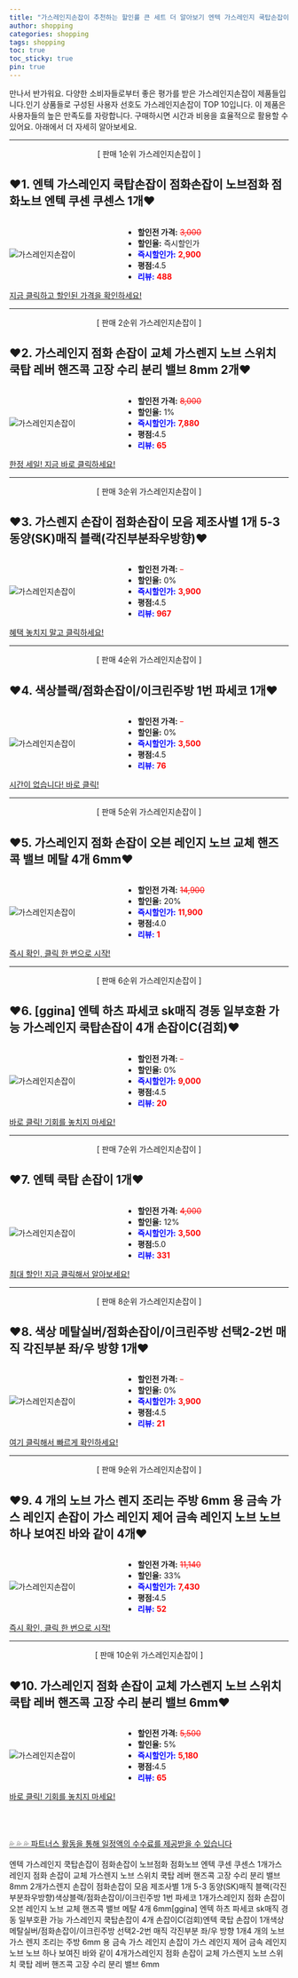 ```yaml
---
title: "가스레인지손잡이 추천하는 할인률 큰 세트 더 알아보기 엔텍 가스레인지 쿡탑손잡이 점화손잡이 노브점화"
author: shopping
categories: shopping
tags: shopping
toc: true
toc_sticky: true
pin: true
---
```

만나서 반가워요. 다양한 소비자들로부터 좋은 평가를 받은 가스레인지손잡이 제품들입니다.인기 상품들로 구성된 사용자 선호도 가스레인지손잡이 TOP 10입니다. 이 제품은 사용자들의 높은 만족도를 자랑합니다. 구매하시면 시간과 비용을 효율적으로 활용할 수 있어요. 아래에서 더 자세히 알아보세요.

---
<p class="toplist" style="margin: 0 auto; display: block; width: fit-content;">[ 판매 1순위 가스레인지손잡이 ]</p>

<h2><strong>❤️1. 엔텍 가스레인지 쿡탑손잡이 점화손잡이 노브점화 점화노브 엔텍 쿠센 쿠센스 1개❤️</strong></h2>

<div style="display: flex; align-items: center;">
    <div style="flex: 0.4;">
        <img src="https://thumbnail6.coupangcdn.com/thumbnails/remote/230x230ex/image/vendor_inventory/e9cb/2252e2d52a7ec4bf81c45474888f7285b517855b23134b5b13aae54d28fe.png" alt="가스레인지손잡이" style="max-width: 100%;">
    </div>
    <div style="flex: 0.6; margin-left: 10px;">
        <ul>
            <li><strong>할인전 가격:</strong> <del style="color: red;">3,000</del></li>
            <li><strong>할인율:</strong> 즉시할인가</li>
            <li><span style='color:blue'><strong>즉시할인가:</strong></span> <span style='color:red'><strong>2,900</strong></span></li>
            <li><strong>평점:</strong>4.5</li>
            <li><span style='color:blue'><strong>리뷰:</strong></span> <span style='color:red'><strong>488</strong></span></li>
        </ul>
    </div>
</div>
<div class="center">
    <a href="https://William4Davisa.github.io?lptag=AF9450613&subid=githubio&pageKey=6545768838&traceid=V0-153&itemId=14592499466&vendorItemId=81835406364" class="myButton">
        지금 클릭하고 할인된 가격을 확인하세요!
    </a>
</div>


---
<p class="toplist" style="margin: 0 auto; display: block; width: fit-content;">[ 판매 2순위 가스레인지손잡이 ]</p>

<h2><strong>❤️2. 가스레인지 점화 손잡이 교체 가스렌지 노브 스위치 쿡탑 레버 핸즈콕 고장 수리 분리 밸브 8mm 2개❤️</strong></h2>

<div style="display: flex; align-items: center;">
    <div style="flex: 0.4;">
        <img src="https://thumbnail9.coupangcdn.com/thumbnails/remote/230x230ex/image/vendor_inventory/ece3/2e6c6262fd9712ef40c647e724c6c6ad308e3879fcb50efb87e3d90b2564.jpg" alt="가스레인지손잡이" style="max-width: 100%;">
    </div>
    <div style="flex: 0.6; margin-left: 10px;">
        <ul>
            <li><strong>할인전 가격:</strong> <del style="color: red;">8,000</del></li>
            <li><strong>할인율:</strong> 1%</li>
            <li><span style='color:blue'><strong>즉시할인가:</strong></span> <span style='color:red'><strong>7,880</strong></span></li>
            <li><strong>평점:</strong>4.5</li>
            <li><span style='color:blue'><strong>리뷰:</strong></span> <span style='color:red'><strong>65</strong></span></li>
        </ul>
    </div>
</div>
<div class="center">
    <a href="https://William4Davisa.github.io?lptag=AF9450613&subid=githubio&pageKey=6482394387&traceid=V0-153&itemId=22636164550&vendorItemId=89716751037" class="myButton">
        한정 세일! 지금 바로 클릭하세요!
    </a>
</div>


---
<p class="toplist" style="margin: 0 auto; display: block; width: fit-content;">[ 판매 3순위 가스레인지손잡이 ]</p>

<h2><strong>❤️3. 가스렌지 손잡이 점화손잡이 모음 제조사별 1개 5-3 동양(SK)매직 블랙(각진부분좌우방향)❤️</strong></h2>

<div style="display: flex; align-items: center;">
    <div style="flex: 0.4;">
        <img src="https://thumbnail9.coupangcdn.com/thumbnails/remote/230x230ex/image/vendor_inventory/941c/bef6b4dbbe3f0b077a38f44650075c8e955a8e7d79d161d2747db0d9c4d4.png" alt="가스레인지손잡이" style="max-width: 100%;">
    </div>
    <div style="flex: 0.6; margin-left: 10px;">
        <ul>
            <li><strong>할인전 가격:</strong> <del style="color: red;">-</del></li>
            <li><strong>할인율:</strong> 0%</li>
            <li><span style='color:blue'><strong>즉시할인가:</strong></span> <span style='color:red'><strong>3,900</strong></span></li>
            <li><strong>평점:</strong>4.5</li>
            <li><span style='color:blue'><strong>리뷰:</strong></span> <span style='color:red'><strong>967</strong></span></li>
        </ul>
    </div>
</div>
<div class="center">
    <a href="https://William4Davisa.github.io?lptag=AF9450613&subid=githubio&pageKey=1131546053&traceid=V0-153&itemId=2099596482&vendorItemId=70098462623" class="myButton">
        혜택 놓치지 말고 클릭하세요!
    </a>
</div>


---
<p class="toplist" style="margin: 0 auto; display: block; width: fit-content;">[ 판매 4순위 가스레인지손잡이 ]</p>

<h2><strong>❤️4. 색상블랙/점화손잡이/이크린주방 1번 파세코 1개❤️</strong></h2>

<div style="display: flex; align-items: center;">
    <div style="flex: 0.4;">
        <img src="https://thumbnail7.coupangcdn.com/thumbnails/remote/230x230ex/image/vendor_inventory/70f9/3151a88b68f013be4627aee67235728d12ff484bcd42c825bcf792cf7943.jpg" alt="가스레인지손잡이" style="max-width: 100%;">
    </div>
    <div style="flex: 0.6; margin-left: 10px;">
        <ul>
            <li><strong>할인전 가격:</strong> <del style="color: red;">-</del></li>
            <li><strong>할인율:</strong> 0%</li>
            <li><span style='color:blue'><strong>즉시할인가:</strong></span> <span style='color:red'><strong>3,500</strong></span></li>
            <li><strong>평점:</strong>4.5</li>
            <li><span style='color:blue'><strong>리뷰:</strong></span> <span style='color:red'><strong>76</strong></span></li>
        </ul>
    </div>
</div>
<div class="center">
    <a href="https://William4Davisa.github.io?lptag=AF9450613&subid=githubio&pageKey=5475668472&traceid=V0-153&itemId=8429009157&vendorItemId=75716624008" class="myButton">
        시간이 없습니다! 바로 클릭!
    </a>
</div>


---
<p class="toplist" style="margin: 0 auto; display: block; width: fit-content;">[ 판매 5순위 가스레인지손잡이 ]</p>

<h2><strong>❤️5. 가스레인지 점화 손잡이 오븐 레인지 노브 교체 핸즈콕 밸브 메탈 4개 6mm❤️</strong></h2>

<div style="display: flex; align-items: center;">
    <div style="flex: 0.4;">
        <img src="https://thumbnail9.coupangcdn.com/thumbnails/remote/230x230ex/image/vendor_inventory/1d94/c63b2ab90191498227889e1ccb69c8e5ea31532c680d2b511100bf64137b.jpg" alt="가스레인지손잡이" style="max-width: 100%;">
    </div>
    <div style="flex: 0.6; margin-left: 10px;">
        <ul>
            <li><strong>할인전 가격:</strong> <del style="color: red;">14,900</del></li>
            <li><strong>할인율:</strong> 20%</li>
            <li><span style='color:blue'><strong>즉시할인가:</strong></span> <span style='color:red'><strong>11,900</strong></span></li>
            <li><strong>평점:</strong>4.0</li>
            <li><span style='color:blue'><strong>리뷰:</strong></span> <span style='color:red'><strong>1</strong></span></li>
        </ul>
    </div>
</div>
<div class="center">
    <a href="https://William4Davisa.github.io?lptag=AF9450613&subid=githubio&pageKey=8202985009&traceid=V0-153&itemId=23519881397&vendorItemId=90546234696" class="myButton">
        즉시 확인, 클릭 한 번으로 시작!
    </a>
</div>


---
<p class="toplist" style="margin: 0 auto; display: block; width: fit-content;">[ 판매 6순위 가스레인지손잡이 ]</p>

<h2><strong>❤️6. [ggina] 엔텍 하츠 파세코 sk매직 경동 일부호환 가능 가스레인지 쿡탑손잡이 4개 손잡이C(검회)❤️</strong></h2>

<div style="display: flex; align-items: center;">
    <div style="flex: 0.4;">
        <img src="https://thumbnail10.coupangcdn.com/thumbnails/remote/230x230ex/image/vendor_inventory/da0e/eaf5161238cf3ffb072ab571b1c97873836b51f6d63407fc73a5f0233f7e.jpg" alt="가스레인지손잡이" style="max-width: 100%;">
    </div>
    <div style="flex: 0.6; margin-left: 10px;">
        <ul>
            <li><strong>할인전 가격:</strong> <del style="color: red;">-</del></li>
            <li><strong>할인율:</strong> 0%</li>
            <li><span style='color:blue'><strong>즉시할인가:</strong></span> <span style='color:red'><strong>9,000</strong></span></li>
            <li><strong>평점:</strong>4.5</li>
            <li><span style='color:blue'><strong>리뷰:</strong></span> <span style='color:red'><strong>20</strong></span></li>
        </ul>
    </div>
</div>
<div class="center">
    <a href="https://William4Davisa.github.io?lptag=AF9450613&subid=githubio&pageKey=7989305129&traceid=V0-153&itemId=22205047217&vendorItemId=89251170693" class="myButton">
        바로 클릭! 기회를 놓치지 마세요!
    </a>
</div>


---
<p class="toplist" style="margin: 0 auto; display: block; width: fit-content;">[ 판매 7순위 가스레인지손잡이 ]</p>

<h2><strong>❤️7. 엔텍 쿡탑 손잡이 1개❤️</strong></h2>

<div style="display: flex; align-items: center;">
    <div style="flex: 0.4;">
        <img src="https://thumbnail9.coupangcdn.com/thumbnails/remote/230x230ex/image/vendor_inventory/8e8b/aa74d639fe1c5b0aaf41540a1737133df23fd1d181654fabb3621b9ac79a.png" alt="가스레인지손잡이" style="max-width: 100%;">
    </div>
    <div style="flex: 0.6; margin-left: 10px;">
        <ul>
            <li><strong>할인전 가격:</strong> <del style="color: red;">4,000</del></li>
            <li><strong>할인율:</strong> 12%</li>
            <li><span style='color:blue'><strong>즉시할인가:</strong></span> <span style='color:red'><strong>3,500</strong></span></li>
            <li><strong>평점:</strong>5.0</li>
            <li><span style='color:blue'><strong>리뷰:</strong></span> <span style='color:red'><strong>331</strong></span></li>
        </ul>
    </div>
</div>
<div class="center">
    <a href="https://William4Davisa.github.io?lptag=AF9450613&subid=githubio&pageKey=5540659921&traceid=V0-153&itemId=8725889457&vendorItemId=76012915817" class="myButton">
        최대 할인! 지금 클릭해서 알아보세요!
    </a>
</div>


---
<p class="toplist" style="margin: 0 auto; display: block; width: fit-content;">[ 판매 8순위 가스레인지손잡이 ]</p>

<h2><strong>❤️8. 색상 메탈실버/점화손잡이/이크린주방 선택2-2번 매직 각진부분 좌/우 방향 1개❤️</strong></h2>

<div style="display: flex; align-items: center;">
    <div style="flex: 0.4;">
        <img src="https://thumbnail9.coupangcdn.com/thumbnails/remote/230x230ex/image/vendor_inventory/a84f/e14e60aa7bfa2566518315b5987cbcfa824f5cc2352b4f600f668ba2606f.jpg" alt="가스레인지손잡이" style="max-width: 100%;">
    </div>
    <div style="flex: 0.6; margin-left: 10px;">
        <ul>
            <li><strong>할인전 가격:</strong> <del style="color: red;">-</del></li>
            <li><strong>할인율:</strong> 0%</li>
            <li><span style='color:blue'><strong>즉시할인가:</strong></span> <span style='color:red'><strong>3,900</strong></span></li>
            <li><strong>평점:</strong>4.5</li>
            <li><span style='color:blue'><strong>리뷰:</strong></span> <span style='color:red'><strong>21</strong></span></li>
        </ul>
    </div>
</div>
<div class="center">
    <a href="https://William4Davisa.github.io?lptag=AF9450613&subid=githubio&pageKey=5465766522&traceid=V0-153&itemId=8378385556&vendorItemId=75666086870" class="myButton">
        여기 클릭해서 빠르게 확인하세요!
    </a>
</div>


---
<p class="toplist" style="margin: 0 auto; display: block; width: fit-content;">[ 판매 9순위 가스레인지손잡이 ]</p>

<h2><strong>❤️9. 4 개의 노브 가스 렌지 조리는 주방 6mm 용 금속 가스 레인지 손잡이 가스 레인지 제어 금속 레인지 노브 노브 하나 보여진 바와 같이 4개❤️</strong></h2>

<div style="display: flex; align-items: center;">
    <div style="flex: 0.4;">
        <img src="https://thumbnail10.coupangcdn.com/thumbnails/remote/230x230ex/image/vendor_inventory/48db/0fa645652cb8730c66a7149de9fcb9e65d835876f636bb0d4026ab45c409.jpg" alt="가스레인지손잡이" style="max-width: 100%;">
    </div>
    <div style="flex: 0.6; margin-left: 10px;">
        <ul>
            <li><strong>할인전 가격:</strong> <del style="color: red;">11,140</del></li>
            <li><strong>할인율:</strong> 33%</li>
            <li><span style='color:blue'><strong>즉시할인가:</strong></span> <span style='color:red'><strong>7,430</strong></span></li>
            <li><strong>평점:</strong>4.5</li>
            <li><span style='color:blue'><strong>리뷰:</strong></span> <span style='color:red'><strong>52</strong></span></li>
        </ul>
    </div>
</div>
<div class="center">
    <a href="https://William4Davisa.github.io?lptag=AF9450613&subid=githubio&pageKey=5766591013&traceid=V0-153&itemId=9784033134&vendorItemId=77067897005" class="myButton">
        즉시 확인, 클릭 한 번으로 시작!
    </a>
</div>


---
<p class="toplist" style="margin: 0 auto; display: block; width: fit-content;">[ 판매 10순위 가스레인지손잡이 ]</p>

<h2><strong>❤️10. 가스레인지 점화 손잡이 교체 가스렌지 노브 스위치 쿡탑 레버 핸즈콕 고장 수리 분리 밸브 6mm❤️</strong></h2>

<div style="display: flex; align-items: center;">
    <div style="flex: 0.4;">
        <img src="https://thumbnail9.coupangcdn.com/thumbnails/remote/230x230ex/image/vendor_inventory/ece3/2e6c6262fd9712ef40c647e724c6c6ad308e3879fcb50efb87e3d90b2564.jpg" alt="가스레인지손잡이" style="max-width: 100%;">
    </div>
    <div style="flex: 0.6; margin-left: 10px;">
        <ul>
            <li><strong>할인전 가격:</strong> <del style="color: red;">5,500</del></li>
            <li><strong>할인율:</strong> 5%</li>
            <li><span style='color:blue'><strong>즉시할인가:</strong></span> <span style='color:red'><strong>5,180</strong></span></li>
            <li><strong>평점:</strong>4.5</li>
            <li><span style='color:blue'><strong>리뷰:</strong></span> <span style='color:red'><strong>65</strong></span></li>
        </ul>
    </div>
</div>
<div class="center">
    <a href="https://William4Davisa.github.io?lptag=AF9450613&subid=githubio&pageKey=6482394387&traceid=V0-153&itemId=14196627612&vendorItemId=89716751043" class="myButton">
        바로 클릭! 기회를 놓치지 마세요!
    </a>
</div>

<br><br><br>[💦 💦 💦 파트너스 활동을 통해 일정액의 수수료를 제공받을 수 있습니다](https://link.coupang.com/a/bcpT2c)<br><br>엔텍 가스레인지 쿡탑손잡이 점화손잡이 노브점화 점화노브 엔텍 쿠센 쿠센스 1개가스레인지 점화 손잡이 교체 가스렌지 노브 스위치 쿡탑 레버 핸즈콕 고장 수리 분리 밸브 8mm 2개가스렌지 손잡이 점화손잡이 모음 제조사별 1개 5-3 동양(SK)매직 블랙(각진부분좌우방향)색상블랙/점화손잡이/이크린주방 1번 파세코 1개가스레인지 점화 손잡이 오븐 레인지 노브 교체 핸즈콕 밸브 메탈 4개 6mm[ggina] 엔텍 하츠 파세코 sk매직 경동 일부호환 가능 가스레인지 쿡탑손잡이 4개 손잡이C(검회)엔텍 쿡탑 손잡이 1개색상 메탈실버/점화손잡이/이크린주방 선택2-2번 매직 각진부분 좌/우 방향 1개4 개의 노브 가스 렌지 조리는 주방 6mm 용 금속 가스 레인지 손잡이 가스 레인지 제어 금속 레인지 노브 노브 하나 보여진 바와 같이 4개가스레인지 점화 손잡이 교체 가스렌지 노브 스위치 쿡탑 레버 핸즈콕 고장 수리 분리 밸브 6mm